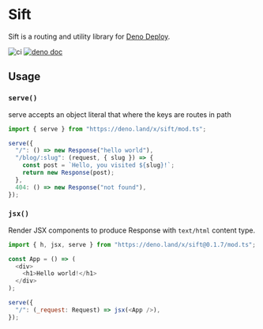 # Sift

Sift is a routing and utility library for [Deno Deploy][deploy].

![ci](https://github.com/satyarohith/sift/actions/workflows/ci.yml/badge.svg)
[![deno doc](https://doc.deno.land/badge.svg)](https://doc.deno.land/https/deno.land/x/sift/mod.ts)

[deploy]: https://deno.com/deploy

## Usage

### `serve()`

serve accepts an object literal that where the keys are routes in path

```js
import { serve } from "https://deno.land/x/sift/mod.ts";

serve({
  "/": () => new Response("hello world"),
  "/blog/:slug": (request, { slug }) => {
    const post = `Hello, you visited ${slug}!`;
    return new Response(post);
  },
  404: () => new Response("not found"),
});
```

### `jsx()`

Render JSX components to produce Response with `text/html` content type.

```js
import { h, jsx, serve } from "https://deno.land/x/sift@0.1.7/mod.ts";

const App = () => (
  <div>
    <h1>Hello world!</h1>
  </div>
);

serve({
  "/": (_request: Request) => jsx(<App />),
});
```
